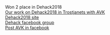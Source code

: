 Won 2 place in Dehack2018<br>
<a href="https://eugenewolf507.github.io/dehack2018tr/build/">Our work on Dehack2018 in Trostjanets with AVK</a><br>
<a href="https://dehack.today/">Dehack2018 site</a><br>
<a href="https://www.facebook.com/dehackukraine/">Dehack facebook group</a><br>
<a href="https://www.facebook.com/KyivCyclistsAssociation/posts/2170216106351333?__xts__%5B0%5D=68.ARDt4eG1J2HtwzvGWOC36uKkuXIzm1pdpqL0xgxwoLb3IS6EcsnAmHeOW0Aaz1s0M2IvAaU0btPeb-6vbpUWNiFoWZSVblxORcCksusOVRNMrHL90JL-FEypR09zc8LOU2RroxBCWb3kvrsz6uu4aN3zeE32ImFM7cC30_tbCbezSe709T7e7geiTyQDxDSR7a2k3WTaIw84_-Gx6mqJwPy48gw&__tn__=-R">Post AVK in facebook</a><br>



